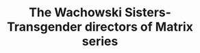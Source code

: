 ---
title: The Wachowski Sisters-Transgender directors of Matrix series
layout: index
news-url: https://www.bbc.co.uk/news/newsbeat-53692435
image-url: https://images.immediate.co.uk/production/volatile/sites/3/2021/09/Screenshot-2021-11-22-at-12.36.45-090106e.png?webp=true&quality=45&resize=1240%2C826
license:
license-url:
---